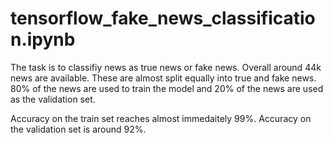 # tensorflow_fake_news_classification.ipynb

The task is to classifiy news as true news or fake news. 
Overall around 44k news are available. These are almost split equally into true and fake news.
80% of the news are used to train the model and 20% of the news are used as the validation set.


Accuracy on the train set reaches almost immedaitely 99%. Accuracy on the validation set is around 92%.
